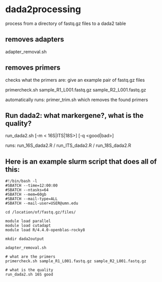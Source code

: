 # dada2processing
 process from a directory of fastq.gz files to a dada2 table
 
 ## removes adapters
 adapter_removal.sh
 
 ## removes primers
 checks what the primers are: give an example pair of fastq.gz files
 
 primercheck.sh sample_R1_L001.fastq.gz sample_R2_L001.fastq.gz
 
 automatically runs: primer_trim.sh which removes the found primers
 	
 ## Run dada2: what markergene?, what is the quality?
 run_dada2.sh [-m < 16S|ITS|18S>] [-q <good|bad>]
 
 runs: run_16S_dada2.R / run_ITS_dada2.R / run_18S_dada2.R

## Here is an example slurm script that does all of this:

```
#!/bin/bash -l        
#SBATCH --time=12:00:00
#SBATCH --ntasks=64
#SBATCH --mem=60gb
#SBATCH --mail-type=ALL  
#SBATCH --mail-user=USER@umn.edu

cd /location/of/fastq.gz/files/

module load parallel
module load cutadapt
module load R/4.4.0-openblas-rocky8

mkdir dada2output

adapter_removal.sh

# what are the primers
primercheck.sh sample_R1_L001.fastq.gz sample_R2_L001.fastq.gz

# what is the quality
run_dada2.sh 16S good
```